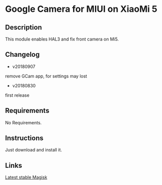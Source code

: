 # **Google Camera for MIUI on XiaoMi 5**

## Description

This module enables HAL3 and fix front camera on Mi5.

## Changelog

- v20180907

remove GCam app, for settings may lost

- v20180830

first release

## Requirements

No Requirements.

## Instructions

Just download and install it.

## Links

[Latest stable Magisk](http://www.tiny.cc/latestmagisk)
